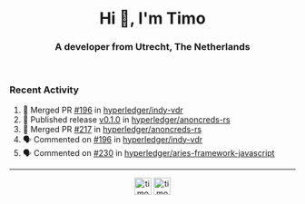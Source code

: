 <h1 align="center">Hi 👋, I'm Timo</h1>
<h3 align="center">A developer from Utrecht, The Netherlands</h3>
<br/>
<!-- https://github.com/rahuldkjain/github-profile-readme-generator --!>

<!--  <p align="left"><img src="https://github-readme-stats.vercel.app/api?username=timoglastra&show_icons=true&count_private=true&" alt="timoglastra" /></p> --!>

<!--
Github language stats
<p align="left"><img src="https://github-readme-stats.vercel.app/api/top-langs/?username=timoglastra&layout=compact" alt="timoglastra" /><p>
-->

<!-- Codestats language stats -->
<!-- <p align="left"><img src="https://codestats-readme.vercel.app/api/top-langs/?username=timoglastra&layout=compact&language_count=12" alt="timoglastra" /><p>    --!>
  
<h3>Recent Activity</h3>

<!--START_SECTION:activity-->
1. 🎉 Merged PR [#196](https://github.com/hyperledger/indy-vdr/pull/196) in [hyperledger/indy-vdr](https://github.com/hyperledger/indy-vdr)
2. 🚀 Published release [v0.1.0](https://github.com/v0.1.0) in [hyperledger/anoncreds-rs](https://github.com/hyperledger/anoncreds-rs)
3. 🎉 Merged PR [#217](https://github.com/hyperledger/anoncreds-rs/pull/217) in [hyperledger/anoncreds-rs](https://github.com/hyperledger/anoncreds-rs)
4. 🗣 Commented on [#196](https://github.com/hyperledger/indy-vdr/issues/196) in [hyperledger/indy-vdr](https://github.com/hyperledger/indy-vdr)
5. 🗣 Commented on [#230](https://github.com/hyperledger/aries-framework-javascript/issues/230) in [hyperledger/aries-framework-javascript](https://github.com/hyperledger/aries-framework-javascript)
<!--END_SECTION:activity-->

---

<p align="center">
<a href="https://twitter.com/timoglastra" target="blank"><img align="center" src="https://cdn.jsdelivr.net/npm/simple-icons@3.0.1/icons/twitter.svg" alt="timoglastra" height="30" width="30" /></a>
<a href="https://linkedin.com/in/timoglastra" target="blank"><img align="center" src="https://cdn.jsdelivr.net/npm/simple-icons@3.0.1/icons/linkedin.svg" alt="timoglastra" height="30" width="30" /></a>
</p>



